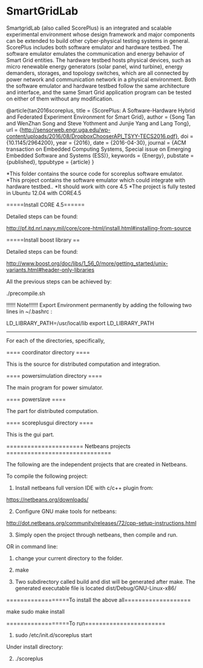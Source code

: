 # SmartGridLab

SmartgridLab (also called ScorePlus) is an integrated and scalable experimental environment whose design framework and major components can be extended to build other cyber-physical testing systems in general. ScorePlus includes both software emulator and hardware testbed. The software emulator emulates the communication and energy behavior of Smart Grid entities. The hardware testbed hosts physical devices, such as micro renewable energy generators (solar panel, wind turbine), energy demanders, storages, and topology switches, which are all connected by power network and communication network in a physical environment. Both the software emulator and hardware testbed follow the same architecture and interface, and the same Smart Grid application program can be tested on either of them without any modification.


@article{tan2016scoreplus,
title = {ScorePlus: A Software-Hardware Hybrid and Federated Experiment Environment for Smart Grid},
author = {Song Tan and WenZhan Song and Steve Yothment and Junjie Yang and Lang Tong},
url = {http://sensorweb.engr.uga.edu/wp-content/uploads/2016/08/DropboxChooserAPI_TSYY-TECS2016.pdf},
doi = {10.1145/2964200},
year = {2016},
date = {2016-04-30},
journal = {ACM transaction on Embedded Computing Systems, Special issue on Emerging Embedded Software and Systems (ESS)},
keywords = {Energy},
pubstate = {published},
tppubtype = {article}
}


*This folder contains the source code for scoreplus software emulator.
*This project contains the software emulator which could integrate with hardware testbed..
*It should work with core 4.5 
*The project is fully tested in Ubuntu 12.04 with CORE4.5 

=====Install CORE 4.5======

Detailed steps can be found:

 http://pf.itd.nrl.navy.mil/core/core-html/install.html#installing-from-source


=====Install boost library ==

Detailed steps can be found:
 
 http://www.boost.org/doc/libs/1_56_0/more/getting_started/unix-variants.html#header-only-libraries
 

 
All the previous steps can be achieved by:

  ./precompile.sh


!!!!!! Note!!!!!! Export Environment permanently by adding the following two lines in ~/.bashrc :

  LD_LIBRARY_PATH=/usr/local/lib
  export LD_LIBRARY_PATH
   

**********************************************************************
For each of the directories, specifically,


==== coordinator directory ====

This is the source for distributed computation and integration.

==== powersimulation directory ====

The main program for power simulator.

==== powerslave ====

The part for distributed computation.

==== scoreplusgui directory ====

This is the gui part.

====================== Netbeans projects ==============================

The following are the independent projects that are created in Netbeans. 

To compile the following project: 

1) Install netbeans full version IDE with c/c++ plugin from:

  https://netbeans.org/downloads/

2)  Configure GNU make tools for netbeans:

  http://dot.netbeans.org/community/releases/72/cpp-setup-instructions.html

3) Simply open the project through netbeans, then compile and run.

OR in command line:

1) change your current directory to the folder.

2) make

3) Two subdirectory called build and dist will be generated after make. 
   The generated executable file is located dist/Debug/GNU-Linux-x86/


==================To install the above all===================


  make
  sudo make install

==================To run=======================

 1) sudo /etc/init.d/scoreplus start

Under install directory:

 2) ./scoreplus
